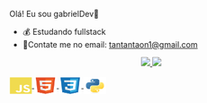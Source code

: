 Olá! Eu sou gabrielDev👋


- 💰 Estudando fullstack
- 🤔Contate me no email: tantantaon1@gmail.com
<div align="center">
  <a href="https://github.com/Tanjironey">
  <img height="180em" src="https://github-readme-stats.vercel.app/api?username=Tanjironey&show_icons=true&theme=dracula&include_all_commits=true&count_private=true"/>
  <img height="180em" src="https://github-readme-stats.vercel.app/api/top-langs/?username=Tanjironey&layout=compact&langs_count=7&theme=dracula"/>
</div>
<div style="display: inline_block"><br>
  <img align="center" alt="Tanja-Js" height="30" width="40" src="https://raw.githubusercontent.com/devicons/devicon/master/icons/javascript/javascript-plain.svg">
  <img align="center" alt="Tanja-HTML" height="30" width="40" src="https://raw.githubusercontent.com/devicons/devicon/master/icons/html5/html5-original.svg">
  <img align="center" alt="Tanja-CSS" height="30" width="40" src="https://raw.githubusercontent.com/devicons/devicon/master/icons/css3/css3-original.svg">
  <img align="center" alt="Tanja-Python" height="30" width="40" src="https://raw.githubusercontent.com/devicons/devicon/master/icons/python/python-original.svg">
</div>
  
